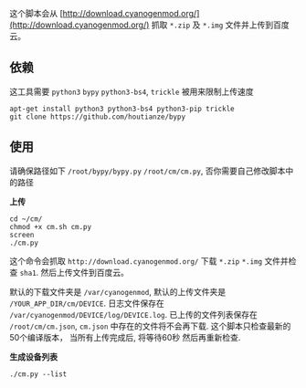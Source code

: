 这个脚本会从 [http://download.cyanogenmod.org/](http://download.cyanogenmod.org/) 抓取 `*.zip` 及 `*.img` 文件并上传到百度云。

## 依赖

这工具需要 `python3` `bypy` `python3-bs4`, `trickle` 被用来限制上传速度

```
apt-get install python3 python3-bs4 python3-pip trickle
git clone https://github.com/houtianze/bypy
```

## 使用

请确保路径如下 `/root/bypy/bypy.py` `/root/cm/cm.py`, 否你需要自己修改脚本中的路径

**上传**
```
cd ~/cm/
chmod +x cm.sh cm.py
screen
./cm.py
```

这个命令会抓取 `http://download.cyanogenmod.org/` 下载 `*.zip` `*.img` 文件并检查 `sha1`. 然后上传文件到百度云。

默认的下载文件夹是 `/var/cyanogenmod`, 默认的上传文件夹是 `/YOUR_APP_DIR/cm/DEVICE`. 日志文件保存在 `/var/cyanogenmod/DEVICE/log/DEVICE.log`. 已上传的文件列表保存在 `/root/cm/cm.json`, `cm.json` 中存在的文件将不会再下载. 这个脚本只检查最新的50个编译版本， 当所有上传完成后, 将等待60秒 然后再重新检查.

**生成设备列表**

```
./cm.py --list
```
